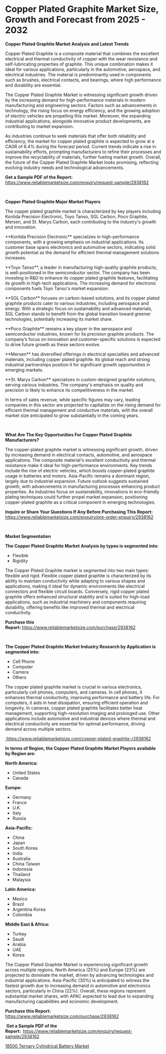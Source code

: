 <p><h1>Copper Plated Graphite Market Size, Growth and Forecast from 2025 - 2032</h1></p><p><strong>Copper Plated Graphite Market Analysis and Latest Trends</strong></p>
<p><p>Copper Plated Graphite is a composite material that combines the excellent electrical and thermal conductivity of copper with the wear resistance and self-lubricating properties of graphite. This unique combination makes it ideal for various applications, particularly in the automotive, aerospace, and electrical industries. The material is predominantly used in components such as brushes, electrical contacts, and bearings, where high performance and durability are essential.</p><p>The Copper Plated Graphite Market is witnessing significant growth driven by the increasing demand for high-performance materials in modern manufacturing and engineering sectors. Factors such as advancements in technology, the rising focus on energy efficiency, and the growing adoption of electric vehicles are propelling this market. Moreover, the expanding industrial applications, alongside innovative product developments, are contributing to market expansion. </p><p>As industries continue to seek materials that offer both reliability and efficiency, the market for copper plated graphite is expected to grow at a CAGR of 6.4% during the forecast period. Current trends indicate a rise in sustainability efforts, prompting manufacturers to refine their processes and improve the recyclability of materials, further fueling market growth. Overall, the future of the Copper Plated Graphite Market looks promising, reflecting evolving industry needs and technological advancements.</p></p>
<p><strong>Get a Sample PDF of the Report:&nbsp;</strong> <a href="https://www.reliablemarketsize.com/enquiry/request-sample/2938162?utm_campaign=3508&utm_medium=2&utm_source=Github&utm_content=ia&utm_term=14032025&utm_id=copper-plated-graphite">https://www.reliablemarketsize.com/enquiry/request-sample/2938162</a></p>
<p>&nbsp;</p>
<p><strong>Copper Plated Graphite Major Market Players</strong></p>
<p><p>The copper plated graphite market is characterized by key players including Konlida Precision Electronic, Toyo Tanso, SGL Carbon, Poco Graphite, Mersen, and St. Marys Carbon, each contributing to the industry's growth and innovation.</p><p>**Konlida Precision Electronic** specializes in high-performance components, with a growing emphasis on industrial applications. Its customer base spans electronics and automotive sectors, indicating solid growth potential as the demand for efficient thermal management solutions increases.</p><p>**Toyo Tanso**, a leader in manufacturing high-quality graphite products, is well-positioned in the semiconductor sector. The company has been investing in R&D to enhance its copper plated graphite features, facilitating its growth in high-tech applications. The increasing demand for electronic components fuels Toyo Tanso's market expansion.</p><p>**SGL Carbon** focuses on carbon-based solutions, and its copper plated graphite products cater to various industries, including aerospace and energy. With a strategic focus on sustainability and advanced materials, SGL Carbon stands to benefit from the global transition toward greener technologies, potentially increasing its market share.</p><p>**Poco Graphite** remains a key player in the aerospace and semiconductor industries, known for its precision graphite products. The company’s focus on innovation and customer-specific solutions is expected to drive future growth as these sectors evolve.</p><p>**Mersen** has diversified offerings in electrical specialties and advanced materials, including copper plated graphite. Its global reach and strong industrial partnerships position it for significant growth opportunities in emerging markets.</p><p>**St. Marys Carbon** specializes in custom-designed graphite solutions, serving various industries. The company's emphasis on quality and precision is likely to enhance its competitiveness in the market.</p><p>In terms of sales revenue, while specific figures may vary, leading companies in this sector are projected to capitalize on the rising demand for efficient thermal management and conductive materials, with the overall market size anticipated to grow substantially in the coming years.</p></p>
<p>&nbsp;</p>
<p><strong>What Are The Key Opportunities For Copper Plated Graphite Manufacturers?</strong></p>
<p><p>The copper-plated graphite market is witnessing significant growth, driven by increasing demand in electrical contacts, automotive, and aerospace applications. The composite material's excellent conductivity and thermal resistance make it ideal for high-performance environments. Key trends include the rise of electric vehicles, which boosts copper-plated graphite usage in batteries and motors. Asia-Pacific remains a dominant region, largely due to industrial expansion. Future outlook suggests sustained growth, with advancements in manufacturing processes enhancing product properties. As industries focus on sustainability, innovations in eco-friendly plating techniques could further propel market expansion, positioning copper-plated graphite as a critical component in emerging technologies.</p></p>
<p><strong>Inquire or Share Your Questions If Any Before Purchasing This Report:</strong> <a href="https://www.reliablemarketsize.com/enquiry/pre-order-enquiry/2938162?utm_campaign=3508&utm_medium=2&utm_source=Github&utm_content=ia&utm_term=14032025&utm_id=copper-plated-graphite">https://www.reliablemarketsize.com/enquiry/pre-order-enquiry/2938162</a></p>
<p>&nbsp;</p>
<p><strong>Market Segmentation</strong></p>
<p><strong>The Copper Plated Graphite Market Analysis by types is segmented into:</strong></p>
<p><ul><li>Flexible</li><li>Rigidity</li></ul></p>
<p><p>The Copper Plated Graphite market is segmented into two main types: flexible and rigid. Flexible copper plated graphite is characterized by its ability to maintain conductivity while adapting to various shapes and applications, making it ideal for dynamic environments like electrical connectors and flexible circuit boards. Conversely, rigid copper plated graphite offers enhanced structural stability and is suited for high-load applications, such as industrial machinery and components requiring durability, offering benefits like improved thermal and electrical conductivity.</p></p>
<p><strong>Purchase this Report:&nbsp;</strong><a href="https://www.reliablemarketsize.com/purchase/2938162?utm_campaign=3508&utm_medium=2&utm_source=Github&utm_content=ia&utm_term=14032025&utm_id=copper-plated-graphite">https://www.reliablemarketsize.com/purchase/2938162</a></p>
<p>&nbsp;</p>
<p><strong>The Copper Plated Graphite Market Industry Research by Application is segmented into:</strong></p>
<p><ul><li>Cell Phone</li><li>Computer</li><li>Camera</li><li>Others</li></ul></p>
<p><p>The copper plated graphite market is crucial in various electronics, particularly cell phones, computers, and cameras. In cell phones, it enhances thermal conductivity, improving performance and battery life. For computers, it aids in heat dissipation, ensuring efficient operation and longevity. In cameras, copper plated graphite facilitates better heat management, supporting high-resolution imaging and prolonged use. Other applications include automotive and industrial devices where thermal and electrical conductivity are essential for optimal performance, driving demand across multiple sectors.</p></p>
<p><a href="https://www.reliablemarketsize.com/copper-plated-graphite-r2938162?utm_campaign=3508&utm_medium=2&utm_source=Github&utm_content=ia&utm_term=14032025&utm_id=copper-plated-graphite">&nbsp;https://www.reliablemarketsize.com/copper-plated-graphite-r2938162</a></p>
<p><strong>In terms of Region, the Copper Plated Graphite Market Players available by Region are:</strong></p>
<p>
    <p> <strong> North America: </strong>
        <ul>
            <li>United States</li>
            <li>Canada</li>
        </ul>
        </p> 
    <p> <strong> Europe: </strong>
        <ul>
            <li>Germany</li>
            <li>France</li>
            <li>U.K.</li>
            <li>Italy</li>
            <li>Russia</li>
        </ul>
        </p> 
    <p> <strong> Asia-Pacific: </strong>
        <ul>
            <li>China</li>
            <li>Japan</li>
            <li>South Korea</li>
            <li>India</li>
            <li>Australia</li>
            <li>China Taiwan</li>
            <li>Indonesia</li>
            <li>Thailand</li>
            <li>Malaysia</li>
        </ul>
        </p> 
    <p> <strong> Latin America: </strong>
        <ul>
            <li>Mexico</li>
            <li>Brazil</li>
            <li>Argentina Korea</li>
            <li>Colombia</li>
        </ul>
        </p> 
    <p> <strong> Middle East & Africa: </strong>
        <ul>
            <li>Turkey</li>
            <li>Saudi</li>
            <li>Arabia</li>
            <li>UAE</li>
            <li>Korea</li>
        </ul>
    </p>
    </p>
<p><p>The Copper Plated Graphite Market is experiencing significant growth across multiple regions. North America (25%) and Europe (23%) are projected to dominate the market, driven by advancing technologies and industrial applications. Asia-Pacific (30%) is anticipated to witness the fastest growth due to increasing demand in automotive and electronics sectors, particularly in China (22%). Overall, these regions represent substantial market shares, with APAC expected to lead due to expanding manufacturing capabilities and economic development.</p></p>
<p><strong>Purchase this Report: </strong><a href="https://www.reliablemarketsize.com/purchase/2938162?utm_campaign=3508&utm_medium=2&utm_source=Github&utm_content=ia&utm_term=14032025&utm_id=copper-plated-graphite">https://www.reliablemarketsize.com/purchase/2938162</a></p>
<p>&nbsp;<strong>Get a Sample PDF of the Report:&nbsp;&nbsp;</strong><a href="https://www.reliablemarketsize.com/enquiry/request-sample/2938162?utm_campaign=3508&utm_medium=2&utm_source=Github&utm_content=ia&utm_term=14032025&utm_id=copper-plated-graphite">https://www.reliablemarketsize.com/enquiry/request-sample/2938162</a></p>
<p><strong></strong></p>
<p><p><a href="https://github.com/porstheftyux/Market-Research-Report-List-1/blob/main/18500-ternary-cylindrical-battery-market.md?utm_campaign=3508&utm_medium=2&utm_source=Github&utm_content=ia&utm_term=14032025&utm_id=copper-plated-graphite">18500 Ternary Cylindrical Battery Market</a></p></p>